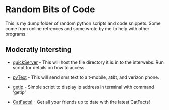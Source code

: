 Random Bits of Code
===================

This is my dump folder of random python scripts and code snippets.  Some come from online refrences and some wrote by me to help with other programs.  

Moderatly Intersting
--------------------
*	[quickServer](https://github.com/donaldbonner/random/tree/master/qServer) - This will host the file directory it is in to the interwebs.  Run script for details on how to access.

*	[pyText](https://github.com/donaldbonner/pythonDump/tree/master/pyText) - This will send sms text to a t-mobile, at&t, and verizon phone.

*	[getip](https://github.com/donaldbonner/pythonDump/tree/master/getIP) - Simple script to display ip address in terminal with command 'getip'

*	[CatFacts!](https://github.com/donaldbonner/pythonDump/tree/master/pyText/catFacts!) - Get all your friends up to date with the latest CatFacts!